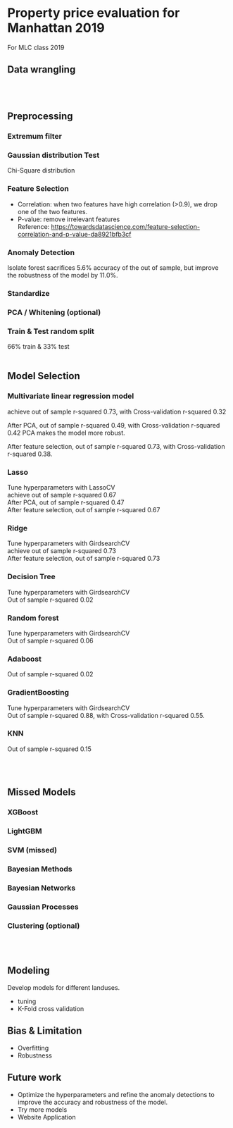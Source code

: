 # Property price evaluation for Manhattan 2019
For MLC class 2019

## Data wrangling
<br> 

## Preprocessing
### Extremum filter
### Gaussian distribution Test
Chi-Square distribution
### Feature Selection
- Correlation: when two features have high correlation (>0.9), we drop one of the two features.
- P-value: remove irrelevant features  
Reference: https://towardsdatascience.com/feature-selection-correlation-and-p-value-da8921bfb3cf  
### Anomaly Detection
Isolate forest sacrifices 5.6% accuracy of the out of sample, but improve the robustness of the model by 11.0%.
### Standardize
### PCA / Whitening (optional)
### Train & Test random split
66% train & 33% test
<br> 

## Model Selection

### Multivariate linear regression model
achieve out of sample r-squared 0.73, with Cross-validation r-squared 0.32

After PCA, out of sample r-squared 0.49, with Cross-validation r-squared 0.42
PCA makes the model more robust.

After feature selection, out of sample r-squared 0.73, with Cross-validation r-squared 0.38.

### Lasso
Tune hyperparameters with LassoCV  
achieve out of sample r-squared 0.67  
After PCA, out of sample r-squared 0.47  
After feature selection, out of sample r-squared 0.67

### Ridge
Tune hyperparameters with GirdsearchCV  
achieve out of sample r-squared 0.73  
After feature selection, out of sample r-squared 0.73

### Decision Tree
Tune hyperparameters with GirdsearchCV  
Out of sample r-squared 0.02

### Random forest
Tune hyperparameters with GirdsearchCV  
Out of sample r-squared 0.06

### Adaboost
Out of sample r-squared 0.02

### GradientBoosting
Tune hyperparameters with GirdsearchCV  
Out of sample r-squared 0.88, with Cross-validation r-squared 0.55.

### KNN
Out of sample r-squared 0.15

<br> 

## Missed Models
### XGBoost
### LightGBM
### SVM (missed)
### Bayesian Methods
### Bayesian Networks
### Gaussian Processes
### Clustering (optional)
<br> 

## Modeling
Develop models for different landuses.
- tuning
- K-Fold cross validation

## Bias & Limitation
- Overfitting
- Robustness

## Future work
- Optimize the hyperparameters and refine the anomaly detections to improve the accuracy and robustness of the model.
- Try more models
- Website Application
